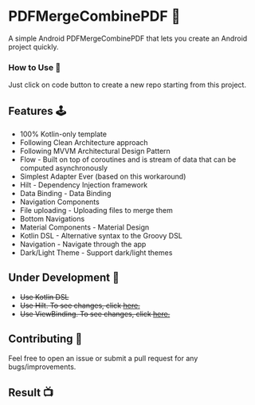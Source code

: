 # **PDFMergeCombinePDF** 🧞‍

A simple Android PDFMergeCombinePDF that lets you create an Android project quickly.


### **How to Use** 👣

Just click on code button to create a new repo starting from this project.


## **Features** 🕹

- 100% Kotlin-only template
- Following Clean Architecture approach
- Following MVVM Architectural Design Pattern
- Flow - Built on top of coroutines and is stream of data that can be computed asynchronously
- Simplest Adapter Ever (based on this workaround)
- Hilt - Dependency Injection framework
- Data Binding - Data Binding
- Navigation Components
- File uploading - Uploading files to merge them 
- Bottom Navigations
- Material Components - Material Design
- Kotlin DSL - Alternative syntax to the Groovy DSL
- Navigation - Navigate through the app
- Dark/Light Theme - Support dark/light themes


## **Under Development** 🚧

- ~~Use Kotlin DSL~~
- ~~Use Hilt. To see changes, click <span style="color: blue;">[here.](https://developer.android.com/training/dependency-injection/hilt-android)</span>~~
- ~~Use ViewBinding. To see changes, click <span style="color: blue;">[here.](https://developer.android.com/topic/libraries/view-binding)</span>~~


##  **Contributing** 🤝

Feel free to open an issue or submit a pull request for any bugs/improvements.


##  **Result**  📺












